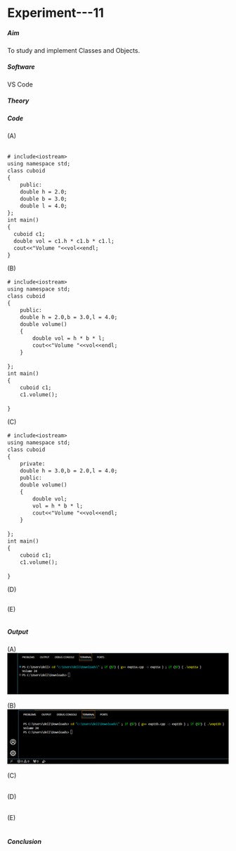# Experiment---11 

##### Aim 
To study and implement Classes and Objects.  

##### Software 
VS Code 

##### Theory  

##### Code 

(A) <br> 
```

# include<iostream>
using namespace std;
class cuboid
{
    public:
    double h = 2.0;
    double b = 3.0;
    double l = 4.0;
};
int main()
{
  cuboid c1;
  double vol = c1.h * c1.b * c1.l;
  cout<<"Volume "<<vol<<endl;
}
```

(B) <br> 
```
# include<iostream>
using namespace std;
class cuboid
{
    public:
    double h = 2.0,b = 3.0,l = 4.0;
    double volume()
    {
        double vol = h * b * l;
        cout<<"Volume "<<vol<<endl;
    }

};
int main()
{
    cuboid c1;
    c1.volume();
  
}
```

(C) <br> 
```
# include<iostream>
using namespace std;
class cuboid
{
    private:
    double h = 3.0,b = 2.0,l = 4.0;
    public:
    double volume()
    {
        double vol;
        vol = h * b * l;
        cout<<"Volume "<<vol<<endl;
    }

};
int main()
{
    cuboid c1;
    c1.volume();
  
}
```

(D) <br> 
```
```

(E) <br> 
```
```

##### Output 

(A) <br> 
![](https://github.com/Shloka-Patel/Experiment---11/blob/main/Output_11A.png)

(B) <br> 
![](https://github.com/Shloka-Patel/Experiment---11/blob/main/Output_11B.png) 

(C) <br> 
![]() 

(D) <br> 
![]() 

(E) <br> 
![]()

##### Conclusion 

